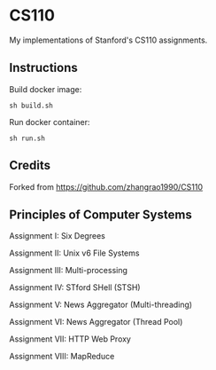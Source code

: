 # CS110

My implementations of Stanford's CS110 assignments.

## Instructions

Build docker image:
```
sh build.sh
```

Run docker container:
```
sh run.sh
```

## Credits

Forked from https://github.com/zhangrao1990/CS110

## Principles of Computer Systems

Assignment I: Six Degrees

Assignment II: Unix v6 File Systems

Assignment III: Multi-processing

Assignment IV: STford SHell (STSH)

Assignment V: News Aggregator (Multi-threading)

Assignment VI: News Aggregator (Thread Pool)

Assignment VII: HTTP Web Proxy

Assignment VIII: MapReduce
